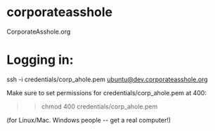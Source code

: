 corporateasshole
================

CorporateAsshole.org

Logging in:
=============
ssh -i credentials/corp_ahole.pem ubuntu@dev.corporateasshole.org

Make sure to set permissions for credentials/corp_ahole.pem at 400:

>> chmod 400 credentials/corp_ahole.pem

(for Linux/Mac. Windows people -- get a real computer!)


